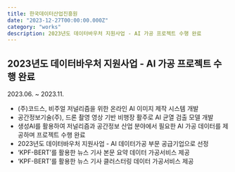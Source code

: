 ```yaml
---
title: 한국데이터산업진흥원
date: "2023-12-27T00:00:00.000Z"
category: "works"
description: 2023년도 데이터바우처 지원사업 - AI 가공 프로젝트 수행 완료
---
```


## 2023년도 데이터바우처 지원사업 - AI 가공 프로젝트 수행 완료

2023.06. ~ 2023.11.

* (주)코드스, 비주얼 저널리즘을 위한 온라인 AI 이미지 제작 시스템 개발
* 공간정보기술(주), 드론 촬영 영상 기반 비행장 활주로 AI 균열 검출 모델 개발
* 생성AI를 활용하여 저널리즘과 공간정보 산업 분야에서 필요한 AI 가공 데이터를 제공하며 프로젝트 수행 완료
* 2023년도 데이터바우처 지원사업 - AI 데이터가공 부문 공급기업으로 선정
* ‘KPF-BERT’를 활용한 뉴스 기사 본문 요약 데이터 가공서비스 제공
* ‘KPF-BERT’를 활용한 뉴스 기사 클러스터링 데이터 가공서비스 제공
